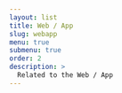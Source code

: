 ```yaml
---
layout: list
title: Web / App
slug: webapp
menu: true
submenu: true
order: 2
description: >
  Related to the Web / App
---
```

